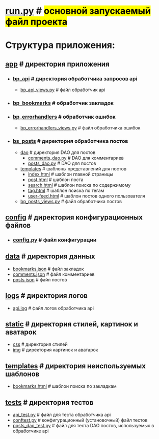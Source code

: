 # [run.py](run.py) # <mark>основной запускаемый файл проекта

# Структура приложения:

## [app](app) # директория приложения
- ### [bp_api](app/bp_api) # директория обработчика запросов api
  - [bp_api_views.py](bp_api%2Fbp_api_views.py) # файл обработчик api
- ### [bp_bookmarks](app/bp_bookmarks) # обработчик закладок
- ### [bp_errorhandlers](app/bp_errorhandlers) # обработчик ошибок
  - [bp_errorhandlers_views.py](app%2Fbp_errorhandlers%2Fbp_errorhandlers_views.py) # файл обработчика ошибок
- ### [bs_posts](app/bs_posts) # директория обработчика постов
  - [dao](app%2Fbp_posts%2Fdao) # директория DAO для постов
    - [comments_dao.py](app%2Fbp_posts%2Fdao%2Fcomments_dao.py) # DAO для комментариев
    - [posts_dao.py](app%2Fbp_posts%2Fdao%2Fposts_dao.py) # DAO для постов
  - [templates](app%2Fbp_posts%2Ftemplates) # шаблоны представлений для постов
    - [index.html](app%2Fbp_posts%2Ftemplates%2Findex.html) # шаблон главной страницы
    - [post.html](app%2Fbp_posts%2Ftemplates%2Fpost.html) # шаблон поста
    - [search.html](app%2Fbp_posts%2Ftemplates%2Fsearch.html) # шаблон поиска по содержимому
    - [tag.html](app%2Fbp_posts%2Ftemplates%2Ftag.html) # шаблон поиска по тегам
    - [user-feed.html](app%2Fbp_posts%2Ftemplates%2Fuser-feed.html) # шаблон постов одного пользователя
  - [bp_posts_views.py](app%2Fbp_posts%2Fbp_posts_views.py) # файл обработчика постов

## [config](config) # директория конфигурационных файлов
- ### [config.py](config/config.py) # файл конфигурации

## [data](data) # директория данных
  - [bookmarks.json](data%2Fbookmarks.json) # файл закладок
  - [comments.json](data%2Fcomments.json) # файл комментариев
  - [posts.json](data%2Fposts.json) # файл постов

## [logs](logs) # директория логов
  - [api.log](logs%2Fapi.log) # файл логов обработчика api

## [static](static) # директория стилей, картинок и аватарок
  - [css](static%2Fcss) # директория стилей
  - [img](static%2Fimg) # директория картинок и аватарок

## [templates](templates) # директория неиспользуемых шаблонов
  - [bookmarks.html](templates%2Fbookmarks.html) # шаблон поиска по закладкам 
  
## [tests](tests) # директория тестов
  - [api_test.py](tests%2Fapi_test.py) # файл для теста обработчика api
  - [conftest.py](tests%2Fconftest.py) # конфигурационный (установочный) файл тестов
  - [posts_dao_test.py](tests%2Fposts_dao_test.py) # файл для теста DAO постов, используемых в обработчике api 
